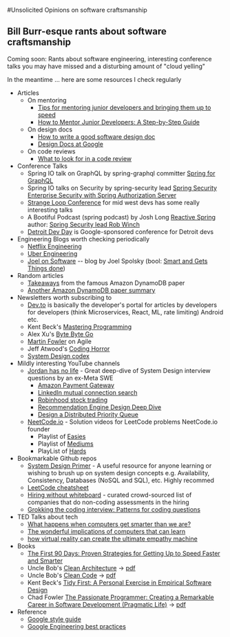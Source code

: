 #Unsolicited Opinions on software craftsmanship
## Bill Burr-esque rants about software craftsmanship

Coming soon: Rants about software engineering, interesting conference talks you may have missed and a disturbing amount of "cloud yelling"

In the meantime ... here are some resources I check regularly
- Articles
  - On mentoring
    - [Tips for mentoring junior developers and bringing them up to speed](https://www.shakebugs.com/blog/mentoring-junior-developers)
    - [How to Mentor Junior Developers: A Step-by-Step Guide](https://www.revelo.com/blog/how-to-mentor-junior-developers)
  - On design docs 
    - [How to write a good software design doc](https://medium.com/free-code-camp/how-to-write-a-good-software-design-document-66fcf019569c)
    - [Design Docs at Google](https://www.industrialempathy.com/posts/design-docs-at-google/)
  - On code reviews
    - [What to look for in a code review](https://google.github.io/eng-practices/review/reviewer/looking-for.html)
- Conference Talks
  - Spring IO talk on GraphQL by spring-graphql committer [Spring for GraphQL](https://www.youtube.com/watch?v=FMZckqbPGq0)
  - Spring IO talks on Security by spring-security lead [Spring Security](https://www.youtube.com/watch?v=7abwEP48faY) [Enterprise Security with Spring Authorization Server](https://www.youtube.com/watch?v=ELz8wNt_Rys) 
  - [Strange Loop Conference](https://www.youtube.com/@StrangeLoopConf) for mid west devs has some really interesting talks
  - A Bootiful Podcast (spring podcast) by Josh Long [Reactive Spring](https://www.amazon.com/Reactive-Spring-Josh-Long/dp/1732910413) author: [Spring Security lead Rob Winch](https://spring.io/blog/2023/09/07/a-bootiful-podcast-spring-security-lead-rob-winch)
  - [Detroit Dev Day](https://www.youtube.com/watch?v=m2jtLPl1gUI&pp=ygUOZGV0cm9pdCBkZXZkYXk%3D) is Google-sponsored conference for Detroit devs
- Engineering Blogs worth checking periodically
  - [Netflix Engineering](https://netflixtechblog.com/)
  - [Uber Engineering](https://www.uber.com/en-US/blog/engineering/)
  - [Joel on Software](https://www.joelonsoftware.com/) -- blog by Joel Spolsky (bool: [Smart and Gets Things done](https://www.amazon.com/Smart-Gets-Things-Done-Technical/dp/1590598385/ref=asc_df_1590598385/?tag=hyprod-20&linkCode=df0&hvadid=692875362841&hvpos=&hvnetw=g&hvrand=15606483858116509605&hvpone=&hvptwo=&hvqmt=&hvdev=c&hvdvcmdl=&hvlocint=&hvlocphy=9016911&hvtargid=pla-2281435177418&psc=1&mcid=0ceaa8bb62f5354da729e9dd3f9af73b&hvocijid=15606483858116509605-1590598385-&hvexpln=73&gad_source=1))
- Random articles
  - [Takeaways](https://www.alexdebrie.com/posts/dynamodb-paper/) from the famous Amazon DynamoDB paper
  - [Another Amazon DynamoDB paper summary](https://www.dynamodbguide.com/the-dynamo-paper/)
- Newsletters worth subscribing to
  - [Dev.to](https://dev.to/) is basically the developer's portal for articles by developers for developers (think Microservices, React, ML, rate limiting) Android etc.
  - Kent Beck's [Mastering Programming](https://tidyfirst.substack.com/p/mastering-programming)
  - Alex Xu's [Byte Byte Go](https://blog.bytebytego.com/)
  - [Martin Fowler](https://martinfowler.com/agile.html) on Agile
  - Jeff Atwood's [Coding Horror](https://blog.codinghorror.com/)
  - [System Design codex](https://newsletter.systemdesigncodex.com/)
- Mildly interesting YouTube channels
  - [Jordan has no life](https://www.youtube.com/@jordanhasnolife5163) - Great deep-dive of System Design interview questions by an ex-Meta SWE
    - [Amazon Payment Gateway](https://www.youtube.com/watch?v=rT4sS4l51PY)
    - [LinkedIn mutual connection search](https://www.youtube.com/watch?v=9YQxB46xbOI&t=1216s)
    - [Robinhood stock trading](https://www.youtube.com/watch?v=SAa6xFyATcw&t=10s)
    - [Recommendation Engine Design Deep Dive](https://www.youtube.com/watch?v=ZAIBFf8KpgI)
    - [Design a Distributed Priority Queue](https://www.youtube.com/watch?v=PFsjVT-XwmA)
  - [NeetCode.io](https://www.youtube.com/@NeetCodeIO) - Solution videos for LeetCode problems NeetCode.io founder
    - Playlist of [Easies](https://www.youtube.com/watch?v=zdMhGxRWutQ&list=PLQpVsaqBj4RIJdYW6Y-iAswxCZeocfoRW&pp=iAQB)
    - Playlist of [Mediums](https://www.youtube.com/playlist?list=PLQpVsaqBj4RLwXMZ9LaAFf4rVowiC3ZcG)
    - PlayList of [Hards](https://www.youtube.com/watch?v=xLoDjKczUSk&list=PLQpVsaqBj4RI3jgIzqK7VJHy8Esacg-ow&pp=iAQB)
- Bookmarkable Github repos
  - [System Design Primer](https://github.com/donnemartin/system-design-primer/tree/master?tab=readme-ov-file) - A useful resource for anyone learning or wishing to brush up on system design concepts e.g. Availability, Consistency, Databases (NoSQL and SQL), etc. Highly recommed
  - [LeetCode cheatsheet](https://jwl-7.github.io/leetcode-cheatsheet/)
  - [Hiring without whiteboard](https://github.com/poteto/hiring-without-whiteboards) - curated crowd-sourced list of companies that do non-coding assessments in the hiring
  - [Grokking the coding interview: Patterns for coding questions](https://github.com/dipjul/Grokking-the-Coding-Interview-Patterns-for-Coding-Questions)
- TED Talks about tech
  - [What happens when computers get smarter than we are?](https://www.ted.com/talks/nick_bostrom_what_happens_when_our_computers_get_smarter_than_we_are?subtitle=en)
  - [The wonderful implications of computers that can learn](https://www.ted.com/talks/jeremy_howard_the_wonderful_and_terrifying_implications_of_computers_that_can_learn?subtitle=en)
  - [how virtual reality can create the ultimate empathy machine](https://www.ted.com/talks/chris_milk_how_virtual_reality_can_create_the_ultimate_empathy_machine?subtitle=en)
- Books
  - [The First 90 Days: Proven Strategies for Getting Up to Speed Faster and Smarter](https://www.amazon.com/First-90-Days-Strategies-Expanded/dp/1422188612)
  - Uncle Bob's [Clean Architecture](https://www.amazon.com/Clean-Architecture-Craftsmans-Software-Structure/dp/0134494164) -> [pdf](https://github.com/GunterMueller/Books-3/blob/master/Clean%20Architecture%20A%20Craftsman%20Guide%20to%20Software%20Structure%20and%20Design.pdf)
  - Uncle Bob's [Clean Code](https://www.amazon.com/Clean-Code-Handbook-Software-Craftsmanship/dp/0132350882) -> [pdf](https://github.com/jnguyen095/clean-code/blob/master/Clean.Code.A.Handbook.of.Agile.Software.Craftsmanship.pdf)
  - Kent Beck's [Tidy First:  A Personal Exercise in Empirical Software Design](https://www.amazon.com/Tidy-First-Personal-Exercise-Empirical/dp/1098151240)
  - Chad Fowler [The Passionate Programmer: Creating a Remarkable Career in Software Development (Pragmatic Life)](https://www.amazon.com/Passionate-Programmer-Remarkable-Development-Pragmatic-ebook/dp/B00AYQNR5U) -> [pdf](https://github.com/media-lib/prog_lib/blob/master/general/Chad%20Fowler%20-%20The%20Passionate%20Programmer%2C%202nd%20edition.pdf)
- Reference
  - [Google style guide](https://google.github.io/styleguide/javaguide.html)
  - [Google Engineering best practices](https://google.github.io/eng-practices/) 